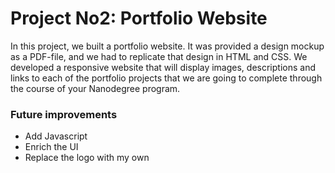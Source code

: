 # Project No2: Portfolio Website

Ιn this project, we built a portfolio website. 
It was provided a design mockup as a PDF-file, and we had to replicate that design in HTML and CSS.
We developed a responsive website that will display images, descriptions and links to each of the portfolio projects that we are going to complete through the course of your Nanodegree program.

### Future improvements
* Add Javascript
* Enrich the UI
* Replace the logo with my own
